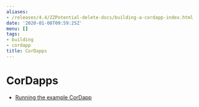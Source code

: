 ```yaml
---
aliases:
- /releases/4.4/ZZPotential-delete-docs/building-a-cordapp-index.html
date: '2020-01-08T09:59:25Z'
menu: []
tags:
- building
- cordapp
title: CorDapps
---
```



# CorDapps



* [Running the example CorDapp](tutorial-cordapp.md)



